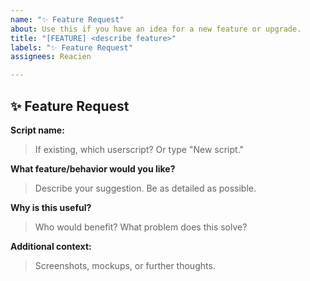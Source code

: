 ```yaml
---
name: "✨ Feature Request"
about: Use this if you have an idea for a new feature or upgrade.
title: "[FEATURE] <describe feature>"
labels: "✨ Feature Request"
assignees: Reacien

---
```


## ✨ Feature Request

**Script name:**  
> If existing, which userscript? Or type "New script."

**What feature/behavior would you like?**  
> Describe your suggestion. Be as detailed as possible.

**Why is this useful?**  
> Who would benefit? What problem does this solve?

**Additional context:**  
> Screenshots, mockups, or further thoughts.

